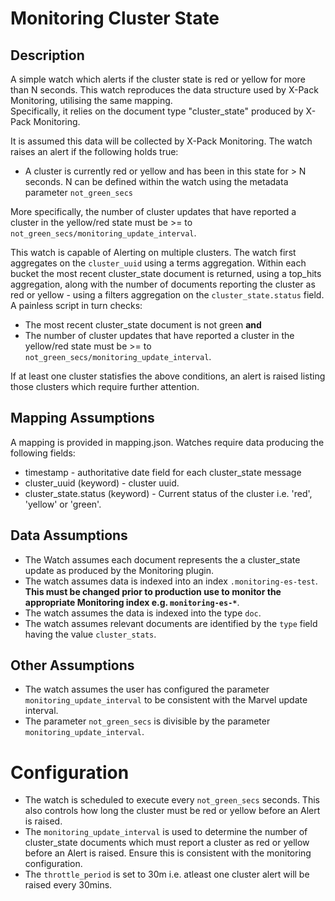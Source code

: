# Monitoring Cluster State

## Description

A simple watch which alerts if the cluster state is red or yellow for more than N seconds.  This watch reproduces the data structure used by X-Pack Monitoring, utilising the same mapping.  
Specifically, it relies on the document type "cluster_state" produced by X-Pack Monitoring.

It is assumed this data will be collected by X-Pack Monitoring.  The watch raises an alert if the following holds true:

* A cluster is currently red or yellow and has been in this state for > N seconds. N can be defined within the watch using the metadata parameter `not_green_secs` 

More specifically, the number of cluster updates that have reported a cluster in the yellow/red state must be >= to `not_green_secs/monitoring_update_interval`.

This watch is capable of Alerting on multiple clusters.  The watch first aggregates on the `cluster_uuid` using a terms aggregation. Within each bucket the most recent cluster_state document is returned, using a top_hits aggregation, along with the number
of documents reporting the cluster as red or yellow - using a filters aggregation on the `cluster_state.status` field.  A painless script in turn checks:

* The most recent cluster_state document is not green **and**
* The number of cluster updates that have reported a cluster in the yellow/red state must be >= to `not_green_secs/monitoring_update_interval`.

If at least one cluster statisfies the above conditions, an alert is raised listing those clusters which require further attention.

## Mapping Assumptions

A mapping is provided in mapping.json.  Watches require data producing the following fields:

* timestamp - authoritative date field for each cluster_state message
* cluster_uuid (keyword) - cluster uuid.
* cluster_state.status (keyword) - Current status of the cluster i.e. 'red', 'yellow' or 'green'.

## Data Assumptions

* The Watch assumes each document represents the a cluster_state update as produced by the Monitoring plugin.
* The watch assumes data is indexed into an index `.monitoring-es-test`.
**This must be changed prior to production use to monitor the appropriate Monitoring index e.g. `monitoring-es-*`**.
* The watch assumes the data is indexed into the type `doc`.
* The watch assumes relevant documents are identified by the `type` field having the value `cluster_stats`.

## Other Assumptions

* The watch assumes the user has configured the parameter `monitoring_update_interval` to be consistent with the Marvel update interval.
* The parameter `not_green_secs` is divisible by the parameter `monitoring_update_interval`.

# Configuration

* The watch is scheduled to execute every `not_green_secs` seconds.  This also controls how long the cluster must be red or yellow before an Alert is raised.
* The `monitoring_update_interval` is used to determine the number of cluster_state documents which must report a cluster as red or yellow before an Alert is raised.  Ensure this is consistent with the monitoring configuration.
* The `throttle_period` is set to 30m i.e. atleast one cluster alert will be raised every 30mins.
